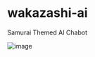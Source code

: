 # wakazashi-ai
Samurai Themed AI Chabot

![image](https://github.com/user-attachments/assets/f0d8a5b6-680c-4369-9308-14ca5864a629)

